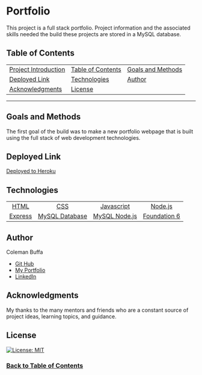 # Portfolio

This project is a full stack portfolio. Project information and the associated skills needed the build these projects are stored in a MySQL database. 

## Table of Contents

| |||
|:-|:-|:-|
| [Project Introduction](#portfolio) | [Table of Contents](#table-of-contents) | [Goals and Methods](#goals-and-methods) 
| [Deployed Link](#deployed-link) | [Technologies](#technologies) | [Author](#author) 
| [Acknowledgments](#acknowledgments) | [License](#license) |
---

## Goals and Methods

The first goal of the build was to make a new portfolio webpage that is built using the full stack of web development technologies. 

## Deployed Link

[Deployed to Heroku](https://burritozilla.herokuapp.com/)

## Technologies 

| ||||
|:-:|:-:|:-:|:-:|
| [HTML](https://developer.mozilla.org/en-US/docs/Web/HTML) | [CSS](https://developer.mozilla.org/en-US/docs/Web/CSS) | [Javascript](https://developer.mozilla.org/en-US/docs/Web/JavaScript) | [Node.js](https://nodejs.org/en/)
| [Express](https://expressjs.com/) | [MySQL Database](https://www.mysql.com/) | [MySQL Node.js](https://www.npmjs.com/package/mysql) | [Foundation 6](https://get.foundation/)

## Author

Coleman Buffa

* [Git Hub](https://github.com/coleman-buffa)
* [My Portfolio]()
* [LinkedIn](https://www.linkedin.com/in/coleman-buffa/)

## Acknowledgments

My thanks to the many mentors and friends who are a constant source of project ideas, learning topics, and guidance.

## License

[![License: MIT](https://img.shields.io/badge/License-MIT-yellow.svg)](https://opensource.org/licenses/MIT)

### [Back to Table of Contents](#table-of-contents)